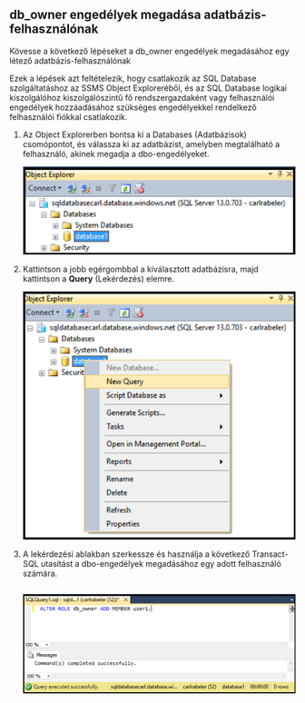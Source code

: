 

## db_owner engedélyek megadása adatbázis-felhasználónak

Kövesse a következő lépéseket a db_owner engedélyek megadásához egy létező adatbázis-felhasználónak

Ezek a lépések azt feltételezik, hogy csatlakozik az SQL Database szolgáltatáshoz az SSMS Object Exploreréből, és az SQL Database logikai kiszolgálóhoz kiszolgálószintű fő rendszergazdaként vagy felhasználói engedélyek hozzáadásához szükséges engedélyekkel rendelkező felhasználói fiókkal csatlakozik. 

1. Az Object Explorerben bontsa ki a Databases (Adatbázisok) csomópontot, és válassza ki az adatbázist, amelyben megtalálható a felhasználó, akinek megadja a dbo-engedélyeket.

     ![SQL Server Management Studio: Csatlakozás az SQL Database kiszolgálóhoz](./media/sql-database-create-new-database-user/sql-database-create-new-database-user-1.png)

2. Kattintson a jobb egérgombbal a kiválasztott adatbázisra, majd kattintson a **Query** (Lekérdezés) elemre.

     ![SQL Server Management Studio: Csatlakozás az SQL Database kiszolgálóhoz](./media/sql-database-create-new-database-user/sql-database-create-new-database-user-2.png)

3. A lekérdezési ablakban szerkessze és használja a következő Transact-SQL utasítást a dbo-engedélyek megadásához egy adott felhasználó számára. 

    ```ALTER ROLE db_owner ADD MEMBER user1;
    ```

     ![SQL Server Management Studio: Connect to SQL Database server](./media/sql-database-grant-database-user-dbo-permissions/sql-database-grant-database-user-dbo-permissions-1.png)




<!--HONumber=Sep16_HO4-->


